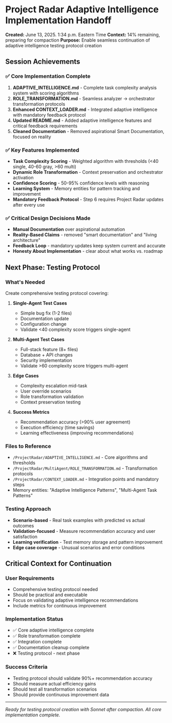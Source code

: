 # Project Radar Adaptive Intelligence Implementation Handoff

**Created:** June 13, 2025. 1:34 p.m. Eastern Time
**Context:** 14% remaining, preparing for compaction
**Purpose:** Enable seamless continuation of adaptive intelligence testing protocol creation

## Session Achievements

### ✅ Core Implementation Complete
1. **ADAPTIVE_INTELLIGENCE.md** - Complete task complexity analysis system with scoring algorithms
2. **ROLE_TRANSFORMATION.md** - Seamless analyzer → orchestrator transformation protocols
3. **Enhanced CONTEXT_LOADER.md** - Integrated adaptive intelligence with mandatory feedback protocol
4. **Updated README.md** - Added adaptive intelligence features and critical feedback requirements
5. **Cleaned Documentation** - Removed aspirational Smart Documentation, focused on reality

### ✅ Key Features Implemented
- **Task Complexity Scoring** - Weighted algorithm with thresholds (<40 single, 40-60 gray, >60 multi)
- **Dynamic Role Transformation** - Context preservation and orchestrator activation
- **Confidence Scoring** - 50-95% confidence levels with reasoning
- **Learning System** - Memory entities for pattern tracking and improvement
- **Mandatory Feedback Protocol** - Step 6 requires Project Radar updates after every use

### ✅ Critical Design Decisions Made
- **Manual Documentation** over aspirational automation
- **Reality-Based Claims** - removed "smart documentation" and "living architecture"
- **Feedback Loop** - mandatory updates keep system current and accurate
- **Honesty About Implementation** - clear about what works vs. roadmap

## Next Phase: Testing Protocol

### What's Needed
Create comprehensive testing protocol covering:

1. **Single-Agent Test Cases**
   - Simple bug fix (1-2 files)
   - Documentation update
   - Configuration change
   - Validate <40 complexity score triggers single-agent

2. **Multi-Agent Test Cases**
   - Full-stack feature (8+ files)
   - Database + API changes
   - Security implementation
   - Validate >60 complexity score triggers multi-agent

3. **Edge Cases**
   - Complexity escalation mid-task
   - User override scenarios
   - Role transformation validation
   - Context preservation testing

4. **Success Metrics**
   - Recommendation accuracy (>90% user agreement)
   - Execution efficiency (time savings)
   - Learning effectiveness (improving recommendations)

### Files to Reference
- `/ProjectRadar/ADAPTIVE_INTELLIGENCE.md` - Core algorithms and thresholds
- `/ProjectRadar/MultiAgent/ROLE_TRANSFORMATION.md` - Transformation protocols
- `/ProjectRadar/CONTEXT_LOADER.md` - Integration points and mandatory steps
- Memory entities: "Adaptive Intelligence Patterns", "Multi-Agent Task Patterns"

### Testing Approach
- **Scenario-based** - Real task examples with predicted vs actual outcomes
- **Validation-focused** - Measure recommendation accuracy and user satisfaction
- **Learning verification** - Test memory storage and pattern improvement
- **Edge case coverage** - Unusual scenarios and error conditions

## Critical Context for Continuation

### User Requirements
- Comprehensive testing protocol needed
- Should be practical and executable
- Focus on validating adaptive intelligence recommendations
- Include metrics for continuous improvement

### Implementation Status
- ✅ Core adaptive intelligence complete
- ✅ Role transformation complete  
- ✅ Integration complete
- ✅ Documentation cleanup complete
- ❌ Testing protocol - next phase

### Success Criteria
- Testing protocol should validate 90%+ recommendation accuracy
- Should measure actual efficiency gains
- Should test all transformation scenarios
- Should provide continuous improvement data

---

*Ready for testing protocol creation with Sonnet after compaction. All core implementation complete.*
